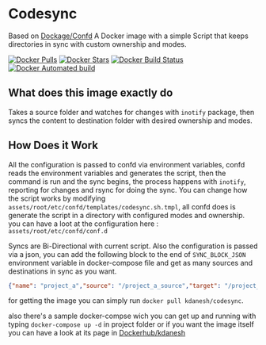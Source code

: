 # Codesync

Based on [Dockage/Confd](https://github.com/dockage/confd)
A Docker image with a simple Script that keeps directories in sync with custom ownership and modes.

[![Docker Pulls](https://img.shields.io/docker/pulls/kdanesh/codesync.svg)](https://hub.docker.com/kdanesh/codesync) [![Docker Stars](https://img.shields.io/docker/stars/kdanesh/codesync.svg?style=flat)](https://hub.docker.com/r/kdanesh/codesync) [![Docker Build Status](https://img.shields.io/docker/build/kdanesh/codesync.svg)](https://hub.docker.com/r/kdanesh/codesync) [![Docker Automated build](https://img.shields.io/docker/automated/kdanesh/codesync.svg)](https://hub.docker.com/r/kdanesh/codesync)


## What does this image exactly do

Takes a source folder and watches for changes with `inotify` package, then syncs the content to destination folder with desired ownership and modes.

## How Does it Work

All the configuration is passed to confd via environment variables, confd reads the environment variables and generates the script, then the command is run and the sync begins, the process happens with `inotify`, reporting for changes and rsync for doing the sync.
You can change how the script works by modifying `assets/root/etc/confd/templates/codesync.sh.tmpl`,
all confd does is generate the script in a directory with configured modes and ownership. you can have a loot at the configuration here : `assets/root/etc/confd/conf.d`

Syncs are Bi-Directional with current script.
Also the configuration is passed via a json, you can add the following block to the end of `SYNC_BLOCK_JSON` environment variable in docker-compose file and get as many sources and destinations in sync as you want.
```json
{"name": "project_a","source": "/project_a_source","target": "/project_a_target","owner_and_group": "1000:1000","access_modes": "755","interval": "2"}
```

for getting the image you can simply run `docker pull kdanesh/codesync`.

also there's a sample docker-compse wich you can get up and running with typing 
`docker-compose up -d` in project folder or if you want the image itself you can have a look at its page in [Dockerhub/kdanesh](https://hub.docker.com/r/kdanesh/codesync/)

